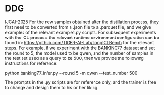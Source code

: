 # DDG
IJCAI-2025
For the new samples obtained after the distillation process, they first need to be converted from a .json file to a .parquet file, and we give examples of the relevant example1.py scripts. For subsequent experiments with the ICL process, the relevant runtime environment configuration can be found in: https://github.com/TIGER-AI-Lab/LongICLBench for the relevant steps.
For example, if we experiment with the BANKING77 dataset and set the round to 5, the model used to be qwen, and the number of samples in the test set used as a query to be 500, then we provide the following instructions for reference:

python banking77_infer.py --round 5 -m qwen --test_number 500

The prompts in the .py scripts are for reference only, and the trainer is free to change and design them to his or her liking.
